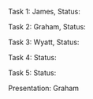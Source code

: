 Task 1: James, 
Status:

Task 2: Graham, 
Status:

Task 3: Wyatt, 
Status:

Task 4:
Status:

Task 5:
Status:

Presentation: Graham
